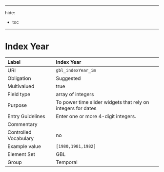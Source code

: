 ----
hide:
  - toc
---

# Index Year

| Label                 | Index Year |
|:----------------------|:-----------|
| URI                   | `gbl_indexYear_im` |
| Obligation            | Suggested |
| Multivalued           | true |
| Field type            | array of integers |
| Purpose               | To power time slider widgets that rely on integers for dates |
| Entry Guidelines      | Enter one or more 4-digit integers. |
| Commentary            | |
| Controlled Vocabulary | no |
| Example value         | `[1980,1981,1982]` |
| Element Set           | GBL |
| Group                 | Temporal |
